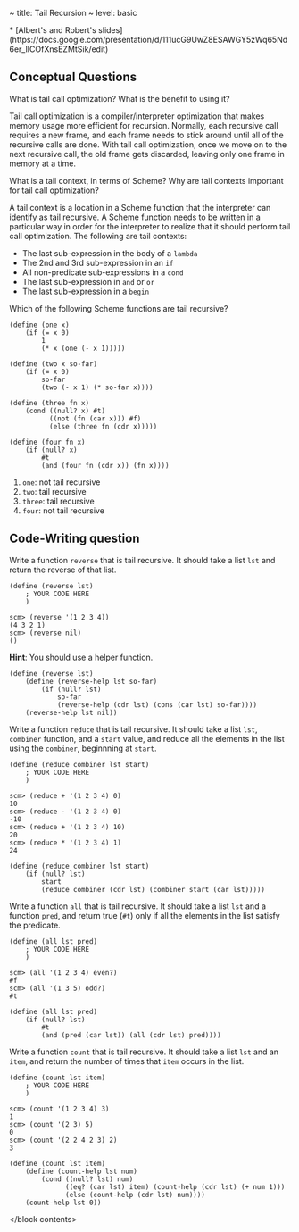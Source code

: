 ~ title: Tail Recursion
~ level: basic

<block references>
* [Albert's and Robert's
  slides](https://docs.google.com/presentation/d/111ucG9UwZ8ESAWGY5zWq65Nd6er_lICOfXnsEZMtSik/edit)
</block references>

<block notes>
</block notes>

<block contents>

Conceptual Questions
--------------------

<question>

What is tail call optimization? What is the benefit to using it?

<solution>

Tail call optimization is a compiler/interpreter optimization that
makes memory usage more efficient for recursion. Normally, each
recursive call requires a new frame, and each frame needs to stick
around until all of the recursive calls are done. With tail call
optimization, once we move on to the next recursive call, the old
frame gets discarded, leaving only one frame in memory at a time.

</solution>

<question>

What is a tail context, in terms of Scheme?  Why are tail contexts
important for tail call optimization?

<solution>

A tail context is a location in a Scheme function that the interpreter
can identify as tail recursive.  A Scheme function needs to be written
in a particular way in order for the interpreter to realize that it
should perform tail call optimization. The following are tail contexts:

* The last sub-expression in the body of a `lambda`
* The 2nd and 3rd sub-expression in an `if`
* All non-predicate sub-expressions in a `cond`
* The last sub-expression in `and` or `or`
* The last sub-expression in a `begin`

</solution>

<question>

Which of the following Scheme functions are tail recursive?

    (define (one x)
        (if (= x 0)
            1
            (* x (one (- x 1)))))

    (define (two x so-far)
        (if (= x 0)
            so-far
            (two (- x 1) (* so-far x))))

    (define (three fn x)
        (cond ((null? x) #t)
              ((not (fn (car x))) #f)
              (else (three fn (cdr x)))))

    (define (four fn x)
        (if (null? x)
            #t
            (and (four fn (cdr x)) (fn x))))

<solution>

1. `one`: not tail recursive
2. `two`: tail recursive
3. `three`: tail recursive
4. `four`: not tail recursive

</solution>

Code-Writing question
---------------------

<question>

Write a function `reverse` that is tail recursive. It should take a
list `lst` and return the reverse of that list.

    (define (reverse lst)
        ; YOUR CODE HERE
        )

    scm> (reverse '(1 2 3 4))
    (4 3 2 1)
    scm> (reverse nil)
    ()

**Hint**: You should use a helper function.

<solution>

    (define (reverse lst)
        (define (reverse-help lst so-far)
            (if (null? lst)
                so-far
                (reverse-help (cdr lst) (cons (car lst) so-far))))
        (reverse-help lst nil))

</solution>

<question>

Write a function `reduce` that is tail recursive. It should take a list
`lst`, `combiner` function, and a `start` value, and reduce all the
elements in the list using the `combiner`, beginnning at `start`.

    (define (reduce combiner lst start)
        ; YOUR CODE HERE
        )

    scm> (reduce + '(1 2 3 4) 0)
    10
    scm> (reduce - '(1 2 3 4) 0)
    -10
    scm> (reduce + '(1 2 3 4) 10)
    20
    scm> (reduce * '(1 2 3 4) 1)
    24

<solution>

    (define (reduce combiner lst start)
        (if (null? lst)
            start
            (reduce combiner (cdr lst) (combiner start (car lst)))))

</solution>

<question>

Write a function `all` that is tail recursive. It should take a list
`lst` and a function `pred`, and return true (`#t`) only if all the
elements in the list satisfy the predicate.

    (define (all lst pred)
        ; YOUR CODE HERE
        )

    scm> (all '(1 2 3 4) even?)
    #f
    scm> (all '(1 3 5) odd?)
    #t

<solution>

    (define (all lst pred)
        (if (null? lst)
            #t
            (and (pred (car lst)) (all (cdr lst) pred))))

</solution>

<question>

Write a function `count` that is tail recursive. It should take a list
`lst` and an `item`, and return the number of times that `item` occurs
in the list.

    (define (count lst item)
        ; YOUR CODE HERE
        )

    scm> (count '(1 2 3 4) 3)
    1
    scm> (count '(2 3) 5)
    0
    scm> (count '(2 2 4 2 3) 2)
    3

<solution>

    (define (count lst item)
        (define (count-help lst num)
            (cond ((null? lst) num)
                  ((eq? (car lst) item) (count-help (cdr lst) (+ num 1)))
                  (else (count-help (cdr lst) num))))
        (count-help lst 0))

</solution>

</block contents>
